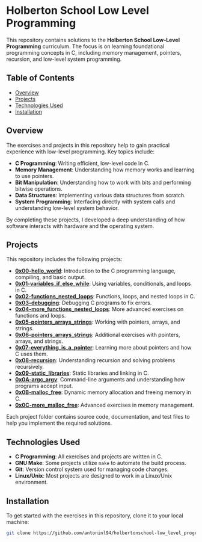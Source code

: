 # Holberton School Low Level Programming

This repository contains solutions to the **Holberton School Low-Level Programming** curriculum. The focus is on learning foundational programming concepts in C, including memory management, pointers, recursion, and low-level system programming.

## Table of Contents

- [Overview](#overview)
- [Projects](#projects)
- [Technologies Used](#technologies-used)
- [Installation](#installation)

## Overview

The exercises and projects in this repository help to gain practical experience with low-level programming. Key topics include:

- **C Programming**: Writing efficient, low-level code in C.
- **Memory Management**: Understanding how memory works and learning to use pointers.
- **Bit Manipulation**: Understanding how to work with bits and performing bitwise operations.
- **Data Structures**: Implementing various data structures from scratch.
- **System Programming**: Interfacing directly with system calls and understanding low-level system behavior.

By completing these projects, I developed a deep understanding of how software interacts with hardware and the operating system.

## Projects

This repository includes the following projects:

- **[0x00-hello_world](./0x00-hello_world)**: Introduction to the C programming language, compiling, and basic output.
- **[0x01-variables_if_else_while](./0x01-variables_if_else_while)**: Using variables, conditionals, and loops in C.
- **[0x02-functions_nested_loops](./0x02-functions_nested_loops)**: Functions, loops, and nested loops in C.
- **[0x03-debugging](./0x03-debugging)**: Debugging C programs to fix errors.
- **[0x04-more_functions_nested_loops](./0x04-more_functions_nested_loops)**: More advanced exercises on functions and loops.
- **[0x05-pointers_arrays_strings](./0x05-pointers_arrays_strings)**: Working with pointers, arrays, and strings.
- **[0x06-pointers_arrays_strings](./0x06-pointers_arrays_strings)**: Additional exercises with pointers, arrays, and strings.
- **[0x07-everything_is_a_pointer](./0x07-everything_is_a_pointer)**: Learning more about pointers and how C uses them.
- **[0x08-recursion](./0x08-recursion)**: Understanding recursion and solving problems recursively.
- **[0x09-static_libraries](./0x09-static_libraries)**: Static libraries and linking in C.
- **[0x0A-argc_argv](./0x0A-argc_argv)**: Command-line arguments and understanding how programs accept input.
- **[0x0B-malloc_free](./0x0B-malloc_free)**: Dynamic memory allocation and freeing memory in C.
- **[0x0C-more_malloc_free](./0x0C-more_malloc_free)**: Advanced exercises in memory management.

Each project folder contains source code, documentation, and test files to help you implement the required solutions.

## Technologies Used

- **C Programming**: All exercises and projects are written in C.
- **GNU Make**: Some projects utilize `make` to automate the build process.
- **Git**: Version control system used for managing code changes.
- **Linux/Unix**: Most projects are designed to work in a Linux/Unix environment.

## Installation

To get started with the exercises in this repository, clone it to your local machine:

```bash
git clone https://github.com/antoninl94/holbertonschool-low_level_programming.git
